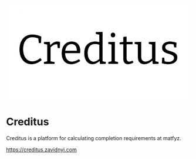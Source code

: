 ![Creditus](thumbnail.png)


# Creditus

Creditus is a platform for calculating completion requirements at matfyz.

https://creditus.zavidnyi.com
